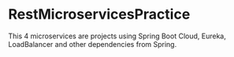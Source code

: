 # RestMicroservicesPractice

This 4 microservices are projects using Spring Boot Cloud, Eureka, LoadBalancer and other dependencies from Spring.
